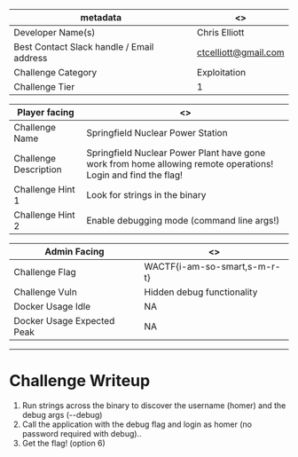 | metadata | <> |
|--- | --- |
| Developer Name(s) | Chris Elliott |
| Best Contact Slack handle / Email address | ctcelliott@gmail.com |
| Challenge Category | Exploitation |
| Challenge Tier | 1 |

| Player facing | <> |
|--- | --- |
|Challenge Name | Springfield Nuclear Power Station |
|Challenge Description | Springfield Nuclear Power Plant have gone work from home allowing remote operations! Login and find the flag! | 
|Challenge Hint 1  | Look for strings in the binary |
|Challenge Hint 2 | Enable debugging mode (command line args!) |

| Admin Facing | <> |
|--- | --- |
|Challenge Flag| WACTF{i-am-so-smart,s-m-r-t} |
|Challenge Vuln| Hidden debug functionality |
|Docker Usage Idle| NA |
|Docker Usage Expected Peak| NA |
---


# Challenge Writeup

1. Run strings across the binary to discover the username (homer) and the debug args (--debug)
2. Call the application with the debug flag and login as homer (no password required with debug)..
3. Get the flag! (option 6)
